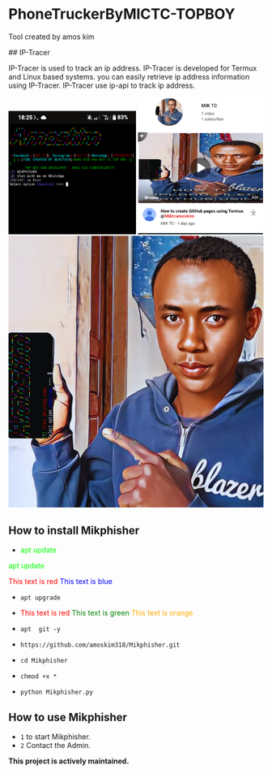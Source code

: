 # PhoneTruckerByMICTC-TOPBOY
<p> Tool created by amos kim</p>
## IP-Tracer

IP-Tracer is used to track an ip address. IP-Tracer is developed for Termux and Linux based systems. you can easily retrieve ip address information using IP-Tracer. IP-Tracer use ip-api to track ip address.

<p align="">
<img " width="50%" src="/src/img1.png"/>
  <img " width="49%" src=/src/img2.png/>
  <img width="100%" height="30%" src="/src/img3.png">
</p>


## How to install Mikphisher

*  <p style="color:#00ff00">apt update</p>
<p style="color: #00ff00">apt update</p>

<font color="red">This text is red</font>
<font color="blue">This text is blue</font>
*  `apt upgrade`
*  <span style="color:red">This text is red</span>
<span style="color:green">This text is green</span>
<span style="color:#ffaa00">This text is orange</span>

* `apt  git -y`

* `https://github.com/amoskim318/Mikphisher.git`

* `cd Mikphisher`

* `chmod +x *`

* `python Mikphisher.py` 


## How to use Mikphisher

* `1` to start Mikphisher.
* `2` Contact the Admin.


**This project is  actively maintained.**
